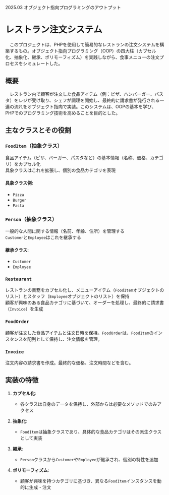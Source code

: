 2025.03 オブジェクト指向プログラミングのアウトプット

# レストラン注文システム
　このプロジェクトは、PHPを使用して簡易的なレストランの注文システムを構築するもの。オブジェクト指向プログラミング（OOP）の四大柱（カプセル化、抽象化、継承、ポリモーフィズム）を実践しながら、食事メニューの注文プロセスをシミュレートした。

## 概要
　レストラン内で顧客が注文した食品アイテム（例：ピザ、ハンバーガー、パスタ）をレジが受け取り、シェフが調理を開始し、最終的に請求書が発行される一連の流れをオブジェクト指向で実装。このシステムは、OOPの基本を学び、PHPでのプログラミング技術を高めることを目的とした。

## 主なクラスとその役割

### `FoodItem`（抽象クラス）
食品アイテム（ピザ、バーガー、パスタなど）の基本情報（名称、価格、カテゴリ）をカプセル化  
具象クラスはこれを拡張し、個別の食品カテゴリを表現  
#### 具象クラス例:
- `Pizza`
- `Burger`
- `Pasta`

### `Person`（抽象クラス）
一般的な人間に関する情報（名前、年齢、住所）を管理する  
`Customer`と`Employee`はこれを継承する
#### 継承クラス:
- `Customer`
- `Employee`

### `Restaurant`
レストランの業務をカプセル化し、メニューアイテム（`FoodItem`オブジェクトのリスト）とスタッフ（`Employee`オブジェクトのリスト）を保持  
顧客が興味のある食品カテゴリに基づいて、オーダーを処理し、最終的に請求書（`Invoice`）を生成  

### `FoodOrder`
顧客が注文した食品アイテムと注文日時を保持。`FoodOrder`は、`FoodItem`のインスタンスを配列として保持し、注文情報を管理。

### `Invoice`
注文内容の請求書を作成。最終的な価格、注文時間などを含む。

## 実装の特徴

1. **カプセル化**:
   - 各クラスは自身のデータを保持し、外部からは必要なメソッドでのみアクセス
   
2. **抽象化**:
   - `FoodItem`は抽象クラスであり、具体的な食品カテゴリはその派生クラスとして実装
   
3. **継承**:
   - `Person`クラスから`Customer`や`Employee`が継承され、個別の特性を追加

4. **ポリモーフィズム**:
   - 顧客が興味を持つカテゴリに基づき、異なる`FoodItem`インスタンスを動的に生成・注文
